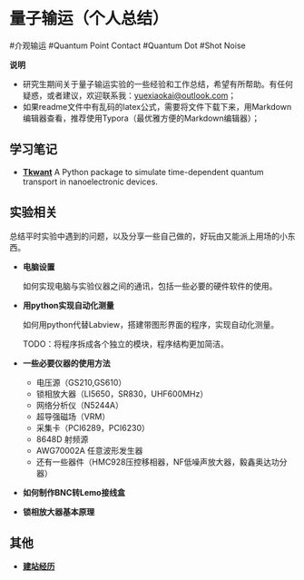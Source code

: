 # 量子输运（个人总结）

#介观输运 #Quantum Point Contact #Quantum Dot #Shot Noise

**说明**

- 研究生期间关于量子输运实验的一些经验和工作总结，希望有所帮助。有任何疑惑，或者建议，欢迎联系我：yuexiaokai@outlook.com；
- 如果readme文件中有乱码的latex公式，需要将文件下载下来，用Markdown编辑器查看，推荐使用Typora（最优雅方便的Markdown编辑器）；



## 学习笔记

- [**Tkwant**](http://www.yxkblog.com/StudyNotes/tkwant/0_tkwant.html)
  A Python package to simulate time-dependent quantum transport in nanoelectronic devices.



## 实验相关

总结平时实验中遇到的问题，以及分享一些自己做的，好玩由又能派上用场的小东西。

  - **电脑设置** 

    如何实现电脑与实验仪器之间的通讯，包括一些必要的硬件软件的使用。

- **用python实现自动化测量**

  如何用python代替Labview，搭建带图形界面的程序，实现自动化测量。

  TODO：将程序拆成各个独立的模块，程序结构更加简洁。


- **一些必要仪器的使用方法**
  - 电压源（GS210,GS610）
  - 锁相放大器（LI5650，SR830，UHF600MHz）
  - 网络分析仪（N5244A）
  - 超导强磁场（VRM）
  - 采集卡（PCI6289，PCI6230）
  - 8648D 射频源
  - AWG70002A 任意波形发生器
  - 还有一些器件（HMC928压控移相器，NF低噪声放大器，毅鑫奥达功分器）

- **如何制作BNC转Lemo接线盒**

- **锁相放大器基本原理**



## 其他

- [**建站经历**](http://www.yxkblog.com/其他/建站经历/建站经历.html)